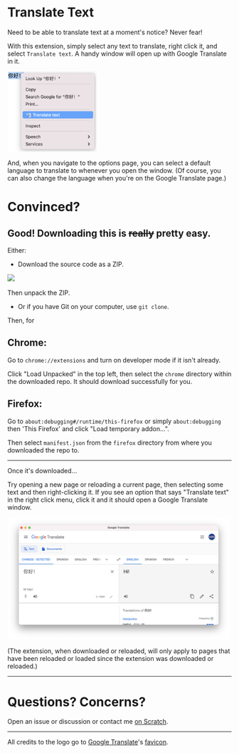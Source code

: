 # Translate Text
Need to be able to translate text at a moment's notice? Never fear!

With this extension, simply select any text to translate, right click it, and select `Translate text`. A handy window will open up with Google Translate in it.

<img src="static/contextmenu.png" width="200px">

And, when you navigate to the options page, you can select a default language to translate to whenever you open the window. (Of course, you can also change the language when you're on the Google Translate page.)

# Convinced?
## Good! Downloading this is <s>really</s> pretty easy.

Either:
 - Download the source code as a ZIP.

 <img src="https://user-images.githubusercontent.com/82768218/134955980-f7afd04a-48b2-41eb-bb69-67e615227e7a.png" width="200">

Then unpack the ZIP.
 - Or if you have Git on your computer, use `git clone`.

Then, for

## Chrome:

Go to `chrome://extensions` and turn on developer mode if it isn't already.

Click "Load Unpacked" in the top left, then select the `chrome` directory within the downloaded repo. It should download successfully for you.

## Firefox:
Go to `about:debugging#/runtime/this-firefox` or simply `about:debugging` then 'This Firefox' and click "Load temporary addon...".

Then select `manifest.json` from the `firefox` directory from where you downloaded the repo to.

<hr>
Once it's downloaded...

Try opening a new page or reloading a current page, then selecting some text and then right-clicking it. If you see an option that says "Translate text" in the right click menu, click it and it should open a Google Translate window.

<img src="static/popup-window.png" width="500">

(The extension, when downloaded or reloaded, will only apply to pages that have been reloaded or loaded since the extension was downloaded or reloaded.)

<hr>

# Questions? Concerns?
Open an issue or discussion or contact me <a href="https://scratch.mit.edu/users/gosoccerboy5#comments">on Scratch</a>.

<hr>

All credits to the logo go to <a href="https://translate.google.com">Google Translate</a>'s <a href="https://translate.google.com/favicon.ico">favicon</a>.